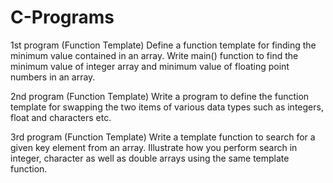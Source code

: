 # C-Programs

1st program
(Function Template) Define a function template for finding the minimum
value contained in an array. Write main() function to find the minimum
value of integer array and minimum value of floating point numbers in an
array.

2nd program
(Function Template) Write a program to define the function template for
swapping the two items of various data types such as integers, float and
characters etc.

3rd program
(Function Template) Write a template function to search for a given key
element from an array. Illustrate how you perform search in integer,
character as well as double arrays using the same template function.

